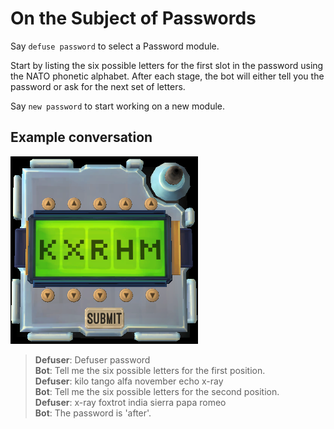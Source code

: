 # On the Subject of Passwords

Say `defuse password` to select a Password module.

Start by listing the six possible letters for the first slot in the password using the NATO phonetic alphabet. After each stage, the bot will either tell you the password or ask for the next set of letters.

Say `new password` to start working on a new module.

## Example conversation

![Example password](images/examplepassword.png)

>**Defuser**: Defuser password\
>**Bot**: Tell me the six possible letters for the first position.\
>**Defuser**: kilo tango alfa november echo x-ray\
>**Bot**: Tell me the six possible letters for the second position.\
>**Defuser**: x-ray foxtrot india sierra papa romeo\
>**Bot**: The password is 'after'.
